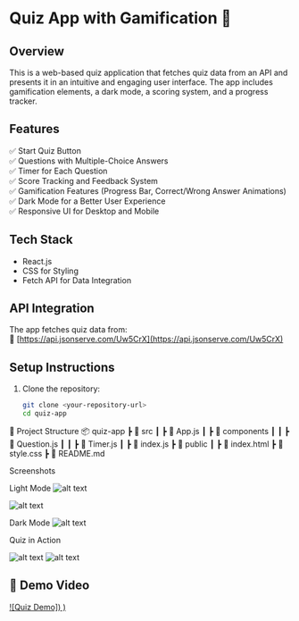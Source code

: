 # Quiz App with Gamification 🎯  

## Overview  
This is a web-based quiz application that fetches quiz data from an API and presents it in an intuitive and engaging user interface. The app includes gamification elements, a dark mode, a scoring system, and a progress tracker.

## Features  
✅ Start Quiz Button  
✅ Questions with Multiple-Choice Answers  
✅ Timer for Each Question  
✅ Score Tracking and Feedback System  
✅ Gamification Features (Progress Bar, Correct/Wrong Answer Animations)  
✅ Dark Mode for a Better User Experience  
✅ Responsive UI for Desktop and Mobile  

## Tech Stack  
- React.js  
- CSS for Styling  
- Fetch API for Data Integration  

## API Integration  
The app fetches quiz data from:  
🔗 [https://api.jsonserve.com/Uw5CrX](https://api.jsonserve.com/Uw5CrX)  

## Setup Instructions  
1. Clone the repository:  
   ```sh
   git clone <your-repository-url>
   cd quiz-app

📂 Project Structure
   📦 quiz-app
 ┣ 📂 src
 ┃ ┣ 📜 App.js
 ┃ ┣ 📜 components
 ┃ ┃ ┣ 📜 Question.js
 ┃ ┃ ┣ 📜 Timer.js
 ┃ ┣ 📜 index.js
 ┣ 📜 public
 ┃ ┣ 📜 index.html
 ┣ 📜 style.css
 ┣ 📜 README.md

Screenshots

Light Mode
![alt text](<Screenshot 2025-02-10 000541.png>)

![alt text](<Screenshot 2025-02-10 000526.png>)


Dark Mode
![alt text](<Screenshot 2025-02-10 000503.png>)


Quiz in Action

![alt text](<Screenshot 2025-02-10 000526.png>)
![alt text](<Screenshot 2025-02-10 000441.png>)

## 🎥 Demo Video  
[![Quiz Demo])
)](https://drive.google.com/file/d/1RK42rlxH7gdPGmh116tkCewFtZL66iyO/view?usp=sharing)








